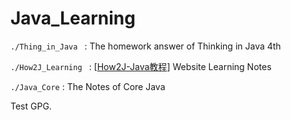 # Java_Learning
`./Thing_in_Java ` : The homework answer of Thinking in Java 4th  

`./How2J_Learning ` : [[How2J-Java教程](https://how2j.cn/)]  Website Learning Notes

`./Java_Core` : The Notes of Core Java 



Test GPG.